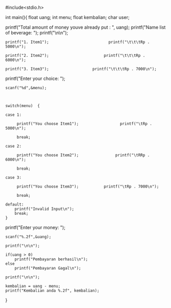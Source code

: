 


#include<stdio.h>

int main(){
float uang;
int menu;
float kembalian;
char user;

printf("Total amount of money youve already put :  ", uang);
printf("Name list of beverage: ");
    printf("\n\n");

    printf("1. Item1");                          printf("\t\t\tRp . 5000\n");

    printf("2. Item2");                        printf("\t\t\tRp . 6000\n");

    printf("3. Item3");                   printf("\t\t\tRp . 7000\n");

 printf("Enter your choice: ");

    scanf("%d",&menu);



    switch(menu)  {

    case 1:

         printf("You choose Item1");                  printf("\tRp . 5000\n");

         break;

    case 2:

         printf("You choose Item2");                printf("\tRRp . 6000\n");

         break;

    case 3:

         printf("You choose Item3");           printf("\tRp . 7000\n");

         break;

    default:
        printf("Invalid Input\n");
        break;
    }

 printf("Enter your money: ");

    scanf("%.2f",&uang);

    printf("\n\n");

    if(uang > 0)
        printf("Pembayaran berhasil\n");
    else
        printf("Pembayaran Gagal\n");

    printf("\n\n");

    kembalian = uang - menu;
    printf("Kembalian anda %.2f", kembalian);


}

